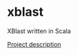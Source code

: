 # xblast
XBlast written in Scala

[Project description](http://cs108.epfl.ch/archive/16/archive.html)

